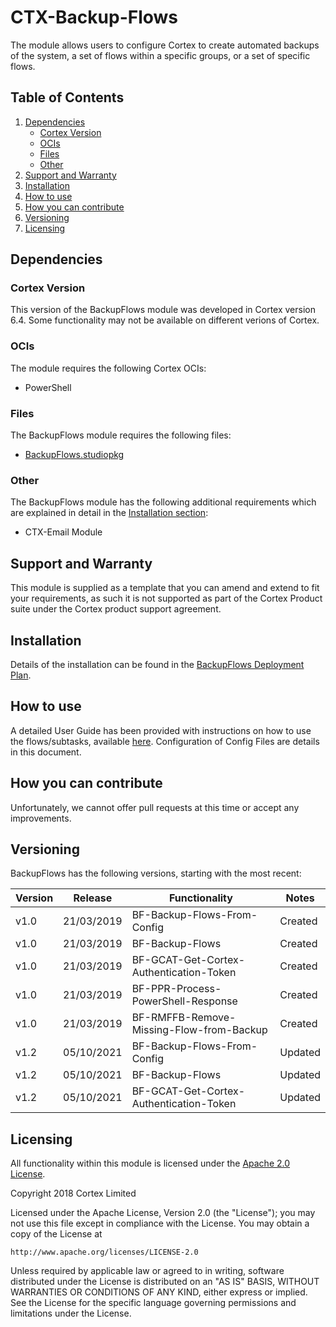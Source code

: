 # CTX-Backup-Flows
The module allows users to configure Cortex to create automated backups of the system, a set of flows within a specific groups, or a set of specific flows.

## Table of Contents
1) [Dependencies](#dependencies)
    * [Cortex Version](#cortex-version)
    * [OCIs](#ocis)
    * [Files](#files)
    * [Other](#other)
1) [Support and Warranty](#support-and-warranty)
2) [Installation](#installation)
3) [How to use](#how-to-use)
4) [How you can contribute](#how-you-can-contribute)
5) [Versioning](#versioning)
6) [Licensing](#licensing)


## Dependencies
### Cortex Version
This version of the BackupFlows module was developed in Cortex version 6.4. Some functionality may not be available on different verions of Cortex.

### OCIs
The  module requires the following Cortex OCIs:
* PowerShell

### Files
The BackupFlows module requires the following files:
* [BackupFlows.studiopkg](https://github.com/CortexIntelligentAutomation/CTX-Backup-Flows/releases/download/v1.0/CTX-Backup-Flows.studiopkg)

### Other
The BackupFlows module has the following additional requirements which are explained in detail in the [Installation section](#Installation):<Other Requirements>
* CTX-Email Module

## Support and Warranty 
This module is supplied as a template that you can amend and extend to fit your requirements, as such it is not supported as part of the Cortex Product suite under the Cortex product support agreement.

## Installation
Details of the installation can be found in the [BackupFlows Deployment Plan](https://github.com/CortexIntelligentAutomation/CTX-Backup-Flows/blob/master/CTX-Backup-Flows%20-%20Deployment%20Plan.pdf).

## How to use
A detailed User Guide has been provided with instructions on how to use the flows/subtasks, available [here](https://github.com/CortexIntelligentAutomation/CTX-Backup-Flows/blob/master/CTX-Backup-Flows%20-%20User%20Guide.pdf). Configuration of Config Files are details in this document.

## How you can contribute
Unfortunately, we cannot offer pull requests at this time or accept any improvements.

## Versioning
BackupFlows has the following versions, starting with the most recent:

Version | Release | Functionality | Notes
------------ | ------------- | ----------- | -----------
v1.0 | 21/03/2019 | BF-Backup-Flows-From-Config | Created 
v1.0 | 21/03/2019 | BF-Backup-Flows | Created
v1.0 | 21/03/2019 | BF-GCAT-Get-Cortex-Authentication-Token | Created
v1.0 | 21/03/2019 | BF-PPR-Process-PowerShell-Response | Created
v1.0 | 21/03/2019 | BF-RMFFB-Remove-Missing-Flow-from-Backup | Created
v1.2 | 05/10/2021 | BF-Backup-Flows-From-Config | Updated 
v1.2 | 05/10/2021 | BF-Backup-Flows | Updated
v1.2 | 05/10/2021 | BF-GCAT-Get-Cortex-Authentication-Token | Updated


## Licensing
All functionality within this module is licensed under the [Apache 2.0 License](https://www.apache.org/licenses/LICENSE-2.0).

Copyright 2018 Cortex Limited

Licensed under the Apache License, Version 2.0 (the "License");
you may not use this file except in compliance with the License.
You may obtain a copy of the License at

    http://www.apache.org/licenses/LICENSE-2.0

Unless required by applicable law or agreed to in writing, software
distributed under the License is distributed on an "AS IS" BASIS,
WITHOUT WARRANTIES OR CONDITIONS OF ANY KIND, either express or implied.
See the License for the specific language governing permissions and
limitations under the License.


